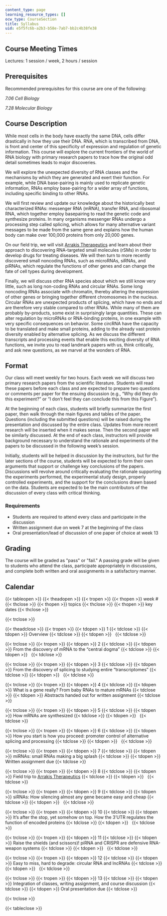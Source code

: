 ```yaml
---
content_type: page
learning_resource_types: []
ocw_type: CourseSection
title: Syllabus
uid: e5f5fc6b-a2b3-b58e-7ab7-bb2c4b38fe38
---
```


Course Meeting Times
--------------------

Lectures: 1 session / week, 2 hours / session

Prerequisites
-------------

Recommended prerequisites for this course are one of the following:

_7.06 Cell Biology_

_7.28 Molecular Biology_

Course Description
------------------

While most cells in the body have exactly the same DNA, cells differ drastically in how they use their DNA. RNA, which is transcribed from DNA, is front and center of this specificity of expression and regulation of genetic information. This course will explore the current frontiers of the world of RNA biology with primary research papers to trace how the original odd detail sometimes leads to major discoveries.

We will explore the unexpected diversity of RNA classes and the mechanisms by which they are generated and exert their function. For example, while DNA base-pairing is mainly used to replicate genetic information, RNAs employ base-pairing for a wider array of functions, including specific binding to other RNAs.

We will first review and update our knowledge about the historically best characterized RNAs: messenger RNA (mRNA), transfer RNA, and ribosomal RNA, which together employ basepairing to read the genetic code and synthesize proteins. In many organisms messenger RNAs undergo a processing step called splicing, which allows for many alternative variant messages to be made from the same gene and explains how the human body can make over 100,000 proteins from only 20,000 genes.

On our field trip, we will visit [Arrakis Therapeutics](http://arrakistx.com/) and learn about their approach to discovering RNA-targeted small molecules (rSMs) in order to develop drugs for treating diseases. We will then turn to more recently discovered small noncoding RNAs, such as microRNAs, siRNAs, and piRNAs, which regulate the functions of other genes and can change the fate of cell types during development.

Finally, we will discuss other RNA species about which we still know very little, such as long non-coding RNAs and circular RNAs. Some long noncoding RNAs associate with chromatin, thereby altering the expression of other genes or bringing together different chromosomes in the nucleus. Circular RNAs are unexpected products of splicing, which have no ends and are therefore very stable compared to other RNAs. While many of them are probably by-products, some exist in surprisingly large quantities. These can alter regulation by microRNAs or RNA-binding proteins, in one example with very specific consequences on behavior. Some circRNA have the capacity to be translated and make small proteins, adding to the already vast protein diversity enabled by alternative splicing. As we discuss the different transcripts and processing events that enable this exciting diversity of RNA functions, we invite you to read landmark papers with us, think critically, and ask new questions, as we marvel at the wonders of RNA.

Format
------

Our class will meet weekly for two hours. Each week we will discuss two primary research papers from the scientific literature. Students will read these papers before each class and are expected to prepare two questions or comments per paper for the ensuing discussion (e.g., “Why did they do this experiment?” or “I don’t feel they can conclude this from this Figure”). 

At the beginning of each class, students will briefly summarize the first paper, then walk through the main figures and tables of the paper. Questions (including the submitted questions) will be raised during the presentation and discussed by the entire class. Updates from more recent research will be inserted when it makes sense. Then the second paper will be similarly discussed. At the end of each class, instructors will provide background necessary to understand the rationale and experiments of the papers to be discussed in the following week’s session.

Initially, students will be helped in discussion by the instructors, but for the later sections of the course, students will be expected to form their own arguments that support or challenge key conclusions of the papers. Discussions will revolve around critically evaluating the rationale supporting the experiments performed, the experimental study design, properly controlled experiments, and the support for the conclusions drawn based on the data. Students are expected to be the main contributors of the discussion of every class with critical thinking.

### Requirements

*   Students are required to attend every class and participate in the discussion
*   Written assignment due on week 7 at the beginning of the class
*   Oral presentation/lead of discussion of one paper of choice at week 13

Grading
-------

The course will be graded as "pass" or "fail." A passing grade will be given to students who attend the class, participate appropriately in discussions, and complete both written and oral assignments in a satisfactory manner.

Calendar
--------

{{< tableopen >}}
{{< theadopen >}}
{{< tropen >}}
{{< thopen >}}
week #
{{< thclose >}}
{{< thopen >}}
topics
{{< thclose >}}
{{< thopen >}}
key dates
{{< thclose >}}

{{< trclose >}}

{{< theadclose >}}
{{< tropen >}}
{{< tdopen >}}
1
{{< tdclose >}}
{{< tdopen >}}
Overview
{{< tdclose >}}
{{< tdopen >}}
 
{{< tdclose >}}

{{< trclose >}}
{{< tropen >}}
{{< tdopen >}}
2
{{< tdclose >}}
{{< tdopen >}}
From the discovery of mRNA to the “central dogma”
{{< tdclose >}}
{{< tdopen >}}
 
{{< tdclose >}}

{{< trclose >}}
{{< tropen >}}
{{< tdopen >}}
3
{{< tdclose >}}
{{< tdopen >}}
From the discovery of splicing to studying entire “transcriptomes”
{{< tdclose >}}
{{< tdopen >}}
 
{{< tdclose >}}

{{< trclose >}}
{{< tropen >}}
{{< tdopen >}}
4
{{< tdclose >}}
{{< tdopen >}}
What is a gene really? From baby RNAs to mature mRNAs
{{< tdclose >}}
{{< tdopen >}}
Abstracts handed out for written assignment
{{< tdclose >}}

{{< trclose >}}
{{< tropen >}}
{{< tdopen >}}
5
{{< tdclose >}}
{{< tdopen >}}
How mRNAs are synthesized
{{< tdclose >}}
{{< tdopen >}}
 
{{< tdclose >}}

{{< trclose >}}
{{< tropen >}}
{{< tdopen >}}
6
{{< tdclose >}}
{{< tdopen >}}
How you start is how you proceed: promoter control of alternative splicing and processing
{{< tdclose >}}
{{< tdopen >}}
 
{{< tdclose >}}

{{< trclose >}}
{{< tropen >}}
{{< tdopen >}}
7
{{< tdclose >}}
{{< tdopen >}}
miRNAs: small RNAs making a big splash
{{< tdclose >}}
{{< tdopen >}}
Written assignment due
{{< tdclose >}}

{{< trclose >}}
{{< tropen >}}
{{< tdopen >}}
8
{{< tdclose >}}
{{< tdopen >}}
Field trip to [Arrakis Therapeutics](http://arrakistx.com/)
{{< tdclose >}}
{{< tdopen >}}
 
{{< tdclose >}}

{{< trclose >}}
{{< tropen >}}
{{< tdopen >}}
9
{{< tdclose >}}
{{< tdopen >}}
siRNAs: How silencing almost any gene became easy and cheap
{{< tdclose >}}
{{< tdopen >}}
 
{{< tdclose >}}

{{< trclose >}}
{{< tropen >}}
{{< tdopen >}}
10
{{< tdclose >}}
{{< tdopen >}}
It’s after the stop, yet somehow on top. How the 3’UTR regulates the function of encoded proteins
{{< tdclose >}}
{{< tdopen >}}
 
{{< tdclose >}}

{{< trclose >}}
{{< tropen >}}
{{< tdopen >}}
11
{{< tdclose >}}
{{< tdopen >}}
Raise the shields (and scissors)! piRNA and CRISPR are defensive RNA-weapon systems
{{< tdclose >}}
{{< tdopen >}}
 
{{< tdclose >}}

{{< trclose >}}
{{< tropen >}}
{{< tdopen >}}
12
{{< tdclose >}}
{{< tdopen >}}
Easy to miss, hard to degrade: circular RNA and lncRNAs
{{< tdclose >}}
{{< tdopen >}}
 
{{< tdclose >}}

{{< trclose >}}
{{< tropen >}}
{{< tdopen >}}
13
{{< tdclose >}}
{{< tdopen >}}
Integration of classes, writing assignment, and course discussion
{{< tdclose >}}
{{< tdopen >}}
Oral presentation due
{{< tdclose >}}

{{< trclose >}}

{{< tableclose >}}